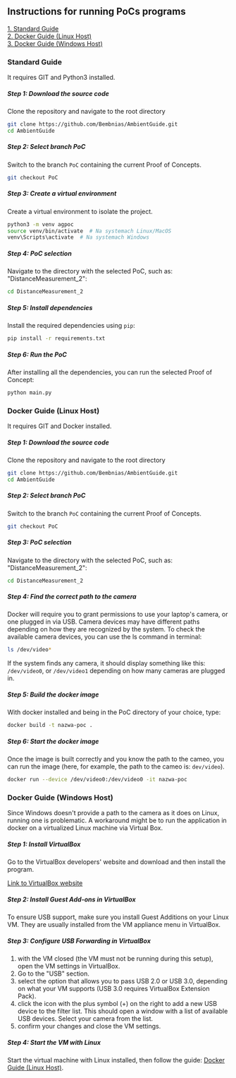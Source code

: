 ## Instructions for running PoCs programs

[1. Standard Guide](#przewodnik-standardowy) <br />
[2. Docker Guide (Linux Host)](#przewodnik-docker-linux-host) <br />
[3. Docker Guide (Windows Host)](#przewodnik-docker-windows-host) <br />

### Standard Guide

It requires GIT and Python3 installed.
##### Step 1: Download the source code

Clone the repository and navigate to the root directory

```bash
git clone https://github.com/Bembnias/AmbientGuide.git
cd AmbientGuide
```

##### Step 2: Select branch PoC

Switch to the branch `PoC` containing the current Proof of Concepts.

```bash
git checkout PoC
```

##### Step 3: Create a virtual environment

Create a virtual environment to isolate the project.

```bash
python3 -m venv agpoc
source venv/bin/activate  # Na systemach Linux/MacOS
venv\Scripts\activate  # Na systemach Windows
```

##### Step 4: PoC selection

Navigate to the directory with the selected PoC, such as: "DistanceMeasurement_2":

```bash
cd DistanceMeasurement_2
```

##### Step 5: Install dependencies

Install the required dependencies using `pip`:

```bash
pip install -r requirements.txt
```

##### Step 6: Run the PoC

After installing all the dependencies, you can run the selected Proof of Concept:

```bash
python main.py
```

### Docker Guide (Linux Host)

It requires GIT and Docker installed.

##### Step 1: Download the source code

Clone the repository and navigate to the root directory

```bash
git clone https://github.com/Bembnias/AmbientGuide.git
cd AmbientGuide
```

##### Step 2: Select branch PoC

Switch to the branch `PoC` containing the current Proof of Concepts.

```bash
git checkout PoC
```

##### Step 3: PoC selection

Navigate to the directory with the selected PoC, such as: "DistanceMeasurement_2":

```bash
cd DistanceMeasurement_2
```

##### Step 4: Find the correct path to the camera

Docker will require you to grant permissions to use your laptop's camera, or one plugged in via USB.
Camera devices may have different paths depending on how they are recognized by the system. To check the available camera devices, you can use the ls command in terminal:

```bash
ls /dev/video*
```

If the system finds any camera, it should display something like this: `/dev/video0`, or `/dev/video1` depending on how many cameras are plugged in.

##### Step 5: Build the docker image

With docker installed and being in the PoC directory of your choice, type:

```bash
docker build -t nazwa-poc .
```

##### Step 6: Start the docker image

Once the image is built correctly and you know the path to the cameo, you can run the image (here, for example, the path to the cameo is: `dev/video`).

```bash
docker run --device /dev/video0:/dev/video0 -it nazwa-poc
```

### Docker Guide (Windows Host)

Since Windows doesn't provide a path to the camera as it does on Linux, running one is problematic. A workaround might be to run the application in docker on a virtualized Linux machine via Virtual Box.

##### Step 1: Install VirtualBox

Go to the VirtualBox developers' website and download and then install the program.

[Link to VirtualBox website](https://www.virtualbox.org/wiki/Downloads)

##### Step 2: Install Guest Add-ons in VirtualBox

To ensure USB support, make sure you install Guest Additions on your Linux VM. They are usually installed from the VM appliance menu in VirtualBox.

##### Step 3: Configure USB Forwarding in VirtualBox

1. with the VM closed (the VM must not be running during this setup), open the VM settings in VirtualBox.
2. Go to the "USB" section.
3. select the option that allows you to pass USB 2.0 or USB 3.0, depending on what your VM supports (USB 3.0 requires VirtualBox Extension Pack).
4. click the icon with the plus symbol (+) on the right to add a new USB device to the filter list. This should open a window with a list of available USB devices. Select your camera from the list.
5. confirm your changes and close the VM settings.

##### Step 4: Start the VM with Linux

Start the virtual machine with Linux installed, then follow the guide: [Docker Guide (Linux Host)](#przewodnik-docker-linux-host).
